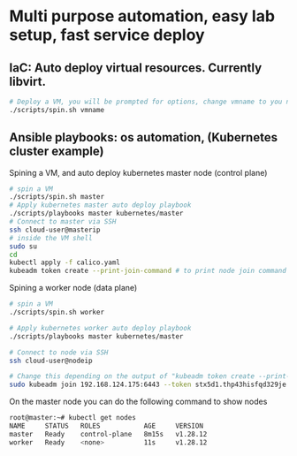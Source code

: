 # Multi purpose automation, easy lab setup, fast service deploy

## IaC: Auto deploy virtual resources. Currently libvirt.

``` bash
# Deploy a VM, you will be prompted for options, change vmname to you needs
./scripts/spin.sh vmname
```

## Ansible playbooks: os automation, (Kubernetes cluster example)

Spining a VM, and auto deploy kubernetes master node (control plane)
``` bash
# spin a VM
./scripts/spin.sh master
# Apply kubernetes master auto deploy playbook
./scripts/playbooks master kubernetes/master
# Connect to master via SSH
ssh cloud-user@masterip
# inside the VM shell
sudo su
cd
kubectl apply -f calico.yaml
kubeadm token create --print-join-command # to print node join command
```

Spining a worker node (data plane)
``` bash
# spin a VM
./scripts/spin.sh worker

# Apply kubernetes worker auto deploy playbook
./scripts/playbooks master kubernetes/master

# Connect to node via SSH
ssh cloud-user@nodeip

# Change this depending on the output of "kubeadm token create --print-join-command" command on master. add sudo before.
sudo kubeadm join 192.168.124.175:6443 --token stx5d1.thp43hisfqd329je --discovery-token-ca-cert-hash sha256:6a102bd4686cc9115d5f2d8826940a92f7ed597a2992b3f8e602b6c9fc0b5df9
```

On the master node you can do the following command to show nodes

``` bash
root@master:~# kubectl get nodes
NAME     STATUS   ROLES           AGE     VERSION
master   Ready    control-plane   8m15s   v1.28.12
worker   Ready    <none>          11s     v1.28.12
```
